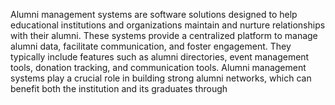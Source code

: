 Alumni management systems are software solutions designed to help educational institutions and organizations maintain and 
nurture relationships with their alumni. These systems provide a centralized platform to manage alumni data, 
facilitate communication, and foster engagement. They typically include features such as alumni directories, event management tools, 
donation tracking, and communication tools. Alumni management systems play a crucial role in building strong alumni networks,
which can benefit both the institution and its graduates through 
